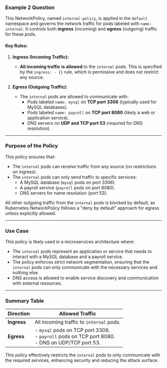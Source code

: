 ### **Example 2 Question**
This NetworkPolicy, named `internal-policy`, is applied in the `default` namespace and governs the network traffic for pods labeled with `name: internal`. It controls both **ingress** (incoming) and **egress** (outgoing) traffic for these pods.

#### **Key Rules:**
1. **Ingress (Incoming Traffic):**
   - **All incoming traffic is allowed** to the `internal` pods. This is specified by the `ingress: - {}` rule, which is permissive and does not restrict any source.

2. **Egress (Outgoing Traffic):**
   - The `internal` pods are allowed to communicate with:
     - Pods labeled `name: mysql` on **TCP port 3306** (typically used for MySQL databases).
     - Pods labeled `name: payroll` on **TCP port 8080** (likely a web or application service).
     - DNS servers on **UDP and TCP port 53** (required for DNS resolution).

---

### **Purpose of the Policy**
This policy ensures that:
- The `internal` pods can receive traffic from any source (no restrictions on ingress).
- The `internal` pods can only send traffic to specific services:
  - A MySQL database (`mysql` pods on port 3306).
  - A payroll service (`payroll` pods on port 8080).
  - DNS servers for name resolution (port 53).

All other outgoing traffic from the `internal` pods is blocked by default, as Kubernetes NetworkPolicy follows a "deny by default" approach for egress unless explicitly allowed.

---

### **Use Case**
This policy is likely used in a microservices architecture where:
- The `internal` pods represent an application or service that needs to interact with a MySQL database and a payroll service.
- The policy enforces strict network segmentation, ensuring that the `internal` pods can only communicate with the necessary services and nothing else.
- DNS access is allowed to enable service discovery and communication with external resources.

---

### **Summary Table**
| **Direction** | **Allowed Traffic**                                                                 |
|---------------|------------------------------------------------------------------------------------|
| **Ingress**   | All incoming traffic to `internal` pods.                                           |
| **Egress**    | - `mysql` pods on TCP port 3306.<br>- `payroll` pods on TCP port 8080.<br>- DNS on UDP/TCP port 53. |

This policy effectively restricts the `internal` pods to only communicate with the required services, enhancing security and reducing the attack surface.

